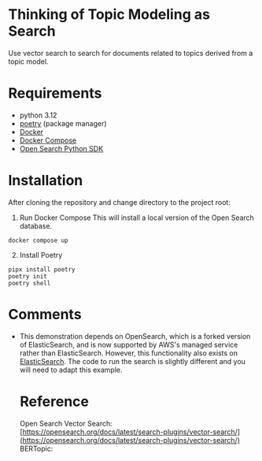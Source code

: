 # Thinking of Topic Modeling as Search
Use vector search to search for documents related to topics derived from a topic
model.

# Requirements
- python 3.12
- [poetry]() (package manager)
- [Docker]()
- [Docker Compose](https://docs.docker.com/compose/install/)
- [Open Search Python SDK]()

# Installation
After cloning the repository and change directory to the project root:

1. Run Docker Compose
This will install a local version of the Open Search database.
```
docker compose up
```
2. Install Poetry
 ```
 pipx install poetry
 poetry init
 poetry shell
 ```

# Comments
- This demonstration depends on OpenSearch, which is a forked version of ElasticSearch,
  and is now supported by AWS's managed service rather than ElasticSearch.
  However, this functionality also exists on
  [ElasticSearch](https://www.elastic.co/guide/en/elasticsearch/reference/current/dense-vector.html).
  The code to run the search is slightly different and you will need to adapt
  this example.

  # Reference
  Open Search Vector Search:
  [https://opensearch.org/docs/latest/search-plugins/vector-search/](https://opensearch.org/docs/latest/search-plugins/vector-search/)
  BERTopic: